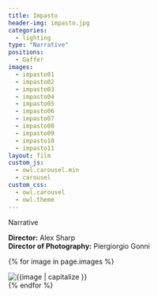 ```yaml
---
title: Impasto
header-img: impasto.jpg
categories:
  - lighting
type: "Narrative"
positions:
  - Gaffer
images:
  - impasto01
  - impasto02
  - impasto03
  - impasto04
  - impasto05
  - impasto06
  - impasto07
  - impasto08
  - impasto09
  - impasto10
  - impasto11
layout: film
custom_js: 
  - owl.carousel.min
  - carousel
custom_css: 
  - owl.carousel
  - owl.theme
---
```

Narrative

**Director:** Alex Sharp  
**Director of Photography:** Piergiorgio Gonni

<div id="image-slider" class="center-block owl-carousel owl-theme">
 
  {% for image in page.images %}
  <div class="item"><img src="/images/impasto/{{image}}.jpg" alt="{{image | capitalize }}"></div>
  {% endfor %}

</div>